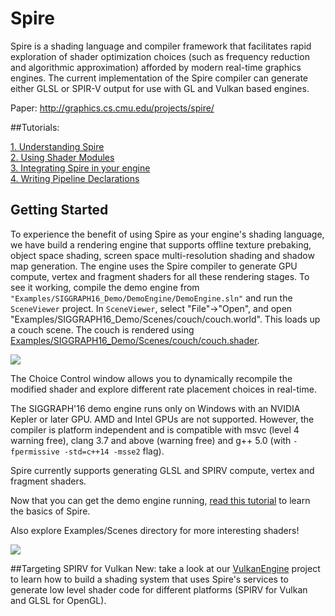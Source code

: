 # Spire
Spire is a shading language and compiler framework that facilitates rapid exploration of shader optimization choices (such as frequency reduction and algorithmic approximation) afforded by modern real-time graphics engines. The current implementation of the Spire compiler can generate either GLSL or SPIR-V output for use with GL and Vulkan based engines.

Paper: http://graphics.cs.cmu.edu/projects/spire/

##Tutorials:

[1. Understanding Spire](https://github.com/csyonghe/Spire/blob/master/Docs/tutorial1) <br/>
[2. Using Shader Modules](https://github.com/csyonghe/Spire/blob/master/Docs/tutorial2) <br/>
[3. Integrating Spire in your engine](https://github.com/csyonghe/Spire/blob/master/Docs/UserGuide.md) <br/>
[4. Writing Pipeline Declarations](https://github.com/csyonghe/Spire/blob/master/Docs/tutorial3/README.md)

## Getting Started
To experience the benefit of using Spire as your engine's shading language, we have build a rendering engine that supports offline  texture prebaking, object space shading, screen space multi-resolution shading and shadow map generation. The engine uses the Spire compiler to generate GPU compute, vertex and fragment shaders for all these rendering stages. To see it working, compile the demo engine from `"Examples/SIGGRAPH16_Demo/DemoEngine/DemoEngine.sln"` and run the `SceneViewer` project. In `SceneViewer`, select "File"->"Open", and open "Examples/SIGGRAPH16_Demo/Scenes/couch/couch.world". This loads up a couch scene. The couch is rendered using [Examples/SIGGRAPH16_Demo/Scenes/couch/couch.shader](https://github.com/csyonghe/Spire/blob/master/Examples/SIGGRAPH16_Demo/Scenes/couch/couch.shader).

![](https://github.com/csyonghe/Spire/blob/master/Docs/sceneViewer.jpg)

The Choice Control window allows you to dynamically recompile the modified shader and explore different rate placement choices in real-time.

The SIGGRAPH'16 demo engine runs only on Windows with an NVIDIA Kepler or later GPU. AMD and Intel GPUs are not supported. 
However, the compiler is platform independent and is compatible with msvc (level 4 warning free), clang 3.7 and above (warning free) and g++ 5.0 (with `-fpermissive -std=c++14 -msse2` flag). 

Spire currently supports generating GLSL and SPIRV compute, vertex and fragment shaders. 

Now that you can get the demo engine running, <a href="https://github.com/csyonghe/Spire/blob/master/Docs/tutorial1">read this tutorial</a> to learn the basics of Spire.

Also explore Examples/Scenes directory for more interesting shaders!

![](https://github.com/csyonghe/Spire/blob/master/Docs/sceneGallery.jpg)


##Targeting SPIRV for Vulkan
New: take a look at our [VulkanEngine](https://github.com/csyonghe/Spire/tree/master/Examples/VulkanEngine) project to learn how to build a shading system that uses Spire's services to generate low level shader code for different platforms (SPIRV for Vulkan and GLSL for OpenGL).
